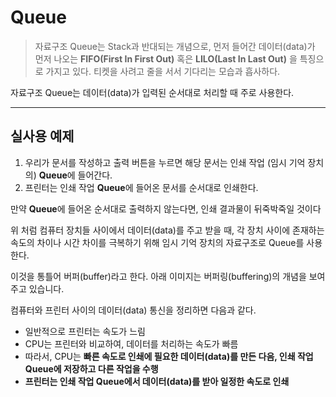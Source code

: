 # Queue

> 자료구조 Queue는 Stack과 반대되는 개념으로, 먼저 들어간 데이터(data)가 먼저 나오는 **FIFO(First In First Out)** 혹은 **LILO(Last In Last Out)** 을 특징으로 가지고 있다. 티켓을 사려고 줄을 서서 기다리는 모습과 흡사하다.

자료구조 Queue는 데이터(data)가 입력된 순서대로 처리할 때 주로 사용한다.

---

## 실사용 예제

1. 우리가 문서를 작성하고 출력 버튼을 누르면 해당 문서는 인쇄 작업 (임시 기억 장치의) **Queue**에 들어간다.
2. 프린터는 인쇄 작업 **Queue**에 들어온 문서를 순서대로 인쇄한다.

만약 **Queue**에 들어온 순서대로 출력하지 않는다면, 인쇄 결과물이 뒤죽박죽일 것이다

위 처럼 컴퓨터 장치들 사이에서 데이터(data)를 주고 받을 때, 각 장치 사이에 존재하는 속도의 차이나 시간 차이를 극복하기 위해 임시 기억 장치의 자료구조로 Queue를 사용한다.

이것을 통틀어 버퍼(buffer)라고 한다. 아래 이미지는 버퍼링(buffering)의 개념을 보여주고 있습니다.

컴퓨터와 프린터 사이의 데이터(data) 통신을 정리하면 다음과 같다.

- 일반적으로 프린터는 속도가 느림
- CPU는 프린터와 비교하여, 데이터를 처리하는 속도가 빠름
- 따라서, CPU는 **빠른 속도로 인쇄에 필요한 데이터(data)를 만든 다음, 인쇄 작업 Queue에 저장하고 다른 작업을 수행**
- **프린터는 인쇄 작업 Queue에서 데이터(data)를 받아 일정한 속도로 인쇄**